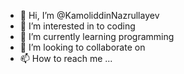 - 👋 Hi, I’m @KamoliddinNazrullayev
- 👀 I’m interested in to coding
- 🌱 I’m currently learning programming
- 💞️ I’m looking to collaborate on
- 📫 How to reach me ...

<!---
KamoliddinNazrullayev/KamoliddinNazrullayev is a ✨ special ✨ repository because its `README.md` (this file) appears on your GitHub profile.
You can click the Preview link to take a look at your changes.
--->
